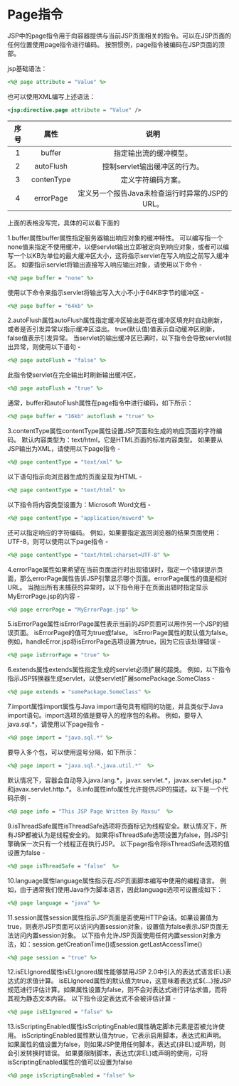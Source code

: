 # Page指令

JSP中的page指令用于向容器提供与当前JSP页面相关的指令。可以在JSP页面的任何位置使用page指令进行编码。 按照惯例，page指令被编码在JSP页面的顶部。

jsp基础语法：

```jsp
<%@ page attribute = "Value" %>
```

也可以使用XML编写上述语法：

```xml
<jsp:directive.page attribute = "Value" />
```

序号|属性|说明
:---:|:---:|:---:
1|buffer|指定输出流的缓冲模型。
2|autoFlush|控制servlet输出缓冲区的行为。
3|contenType|定义字符编码方案。
4|errorPage|定义另一个报告Java未检查运行时异常的JSP的URL。

上面的表格没写完，具体的可以看下面的

1.buffer属性buffer属性指定服务器输出响应对象的缓冲特性。
可以编写指一个none值来指定不使用缓冲，以便servlet输出立即被定向到响应对象，或者可以编写一个以KB为单位的最大缓冲区大小，这将指示servlet在写入响应之前写入缓冲区。
如要指示servlet将输出直接写入响应输出对象，请使用以下命令 -

```jsp
<%@ page buffer = "none" %>
```

使用以下命令来指示servlet将输出写入大小不小于64KB字节的缓冲区 -

```jsp
<%@ page buffer = "64kb" %>
```

2.autoFlush属性autoFlush属性指定缓冲区输出是否在缓冲区填充时自动刷新，或者是否引发异常以指示缓冲区溢出。
true(默认值)值表示自动缓冲区刷新，false值表示引发异常。
当servlet的输出缓冲区已满时，以下指令会导致servlet抛出异常，则使用以下语句 -

```jsp
<%@ page autoFlush = "false" %>
```

此指令使servlet在完全输出时刷新输出缓冲区，

```jsp
<%@ page autoFlush = "true" %>
```

通常，buffer和autoFlush属性在page指令中进行编码，如下所示：

```jsp
<%@ page buffer = "16kb" autoflush = "true" %>
```

3.contentType属性contentType属性设置JSP页面和生成的响应页面的字符编码。 默认内容类型为：text/html，它是HTML页面的标准内容类型。
如果要从JSP输出为XML，请使用以下page指令 -

```jsp
<%@ page contentType = "text/xml" %>
```

以下语句指示向浏览器生成的页面呈现为HTML -

```jsp
<%@ page contentType = "text/html" %>
```

以下指令将内容类型设置为：Microsoft Word文档 -

```jsp
<%@ page contentType = "application/msword" %>
```

还可以指定响应的字符编码。 例如，如果要指定返回浏览器的结果页面使用：UTF-8，则可以使用以下page指令 -

```jsp
<%@ page contentType = "text/html:charset=UTF-8" %>
```

4.errorPage属性如果希望在当前页面运行时出现错误时，指定一个错误提示页面，那么errorPage属性告诉JSP引擎显示哪个页面。errorPage属性的值是相对URL。
当抛出所有未捕获的异常时，以下指令用于在页面出错时指定显示MyErrorPage.jsp的内容 -

```jsp
<%@ page errorPage = "MyErrorPage.jsp" %>
```

5.isErrorPage属性isErrorPage属性表示当前的JSP页面可以用作另一个JSP的错误页面。
isErrorPage的值可为true或false。 isErrorPage属性的默认值为false。
例如，handleError.jsp将isErrorPage选项设置为true，因为它应该处理错误 -

```jsp
<%@ page isErrorPage = "true" %>
```

6.extends属性extends属性指定生成的servlet必须扩展的超类。
例如，以下指令指示JSP转换器生成servlet，以使servlet扩展somePackage.SomeClass -

```jsp
<%@ page extends = "somePackage.SomeClass" %>
```

7.import属性import属性与Java import语句具有相同的功能，并且类似于Java import语句。import选项的值是要导入的程序包的名称。
例如，要导入java.sql.*，请使用以下page指令 -

```jsp
<%@ page import = "java.sql.*" %>
```

要导入多个包，可以使用逗号分隔，如下所示：

```jsp
<%@ page import = "java.sql.*,java.util.*"  %>
```

默认情况下，容器会自动导入java.lang.\*，javax.servlet.\*，javax.servlet.jsp.\*和javax.servlet.http.\*。
8.info属性info属性允许提供JSP的描述。以下是一个代码示例 -

```jsp
<%@ page info = "This JSP Page Written By Maxsu"  %>
```

9.isThreadSafe属性isThreadSafe选项将页面标记为线程安全。默认情况下，所有JSP都被认为是线程安全的。 如果将isThreadSafe选项设置为false，则JSP引擎确保一次只有一个线程正在执行JSP。
以下page指令将isThreadSafe选项的值设置为false -

```jsp
<%@ page isThreadSafe = "false"  %>
```

10.language属性language属性指示在JSP页面脚本编写中使用的编程语言。
例如，由于通常我们使用Java作为脚本语言，因此language选项可设置成如下：

```jsp
<%@ page language = "java" %>
```

11.session属性session属性指示JSP页面是否使用HTTP会话。如果设置值为true，则表示JSP页面可以访问内置session对象，设置值为false表示JSP页面无法访问内置session对象。
以下指令允许JSP页面使用任何内置session对象方法，如：session.getCreationTime()或session.getLastAccessTime()

```jsp
<%@ page session = "true" %>
```

12.isELIgnored属性isELIgnored属性能够禁用JSP 2.0中引入的表达式语言(EL)表达式的求值计算。
isELIgnored属性的默认值为true，这意味着表达式${...}按JSP规范进行评估计算。如果属性设置为false，则不会对表达式进行评估求值，而将其视为静态文本内容。
以下指令设定表达式不会被评估计算 -

```jsp
<%@ page isELIgnored = "false" %>
```

13.isScriptingEnabled属性isScriptingEnabled属性确定脚本元素是否被允许使用。
isScriptingEnabled属性默认值为true，它表示启用脚本，表达式和声明。 如果属性的值设置为false，则如果JSP使用任何脚本，表达式(非EL)或声明，则会引发转换时错误。
如果要限制脚本，表达式(非EL)或声明的使用，可将isScriptingEnabled属性的值可以设置为false

```jsp
<%@ page isScriptingEnabled = "false" %>
```